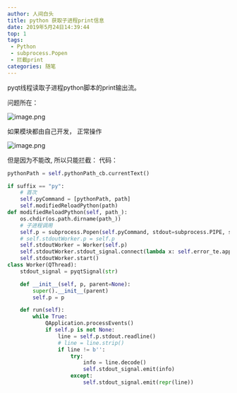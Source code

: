 ```yaml
---
author: 人间白头　
title: python 获取子进程print信息 　
date: 2019年5月24日14:39:44
top: 1
tags:
 - Python
 - subprocess.Popen
 - 拦截print
categories: 随笔
---
```


pyqt线程读取子进程python脚本的print输出流。

<!-- more -->

问题所在：

![image.png](https://i.loli.net/2019/05/24/5ce793171984f27031.png)

如果模块都由自己开发， 正常操作 

![image.png](https://i.loli.net/2019/05/24/5ce7933994a0090037.png)

但是因为不能改, 所以只能拦截：
代码：
```python
pythonPath = self.pythonPath_cb.currentText()

if suffix == "py":
    # 首次
    self.pyCommand = [pythonPath, path]
    self.modifiedReloadPython(path)
def modifiedReloadPython(self, path_):
    os.chdir(os.path.dirname(path_))
    # 子进程调用
    self.p = subprocess.Popen(self.pyCommand, stdout=subprocess.PIPE, stderr=subprocess.STDOUT)
    # self.stdoutWorker.p = self.p
    self.stdoutWorker = Worker(self.p)
    self.stdoutWorker.stdout_signal.connect(lambda x: self.error_te.append("PYDEBUG:\n" + x))
    self.stdoutWorker.start()
class Worker(QThread):
    stdout_signal = pyqtSignal(str)

    def __init__(self, p, parent=None):
        super().__init__(parent)
        self.p = p

    def run(self):
        while True:
            QApplication.processEvents()
            if self.p is not None:
                line = self.p.stdout.readline()
                # line = line.strip()
                if line != b'':
                    try:
                        info = line.decode()
                        self.stdout_signal.emit(info)
                    except:
                        self.stdout_signal.emit(repr(line))
    
```
